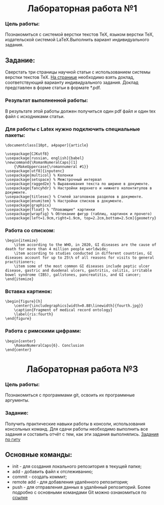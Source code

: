 <h1 align="center"> Лабораторная работа №1 </h1>

### Цель работы: 
Познакомиться с системой верстки текстов TeX, языком верстки TeX, издательской системой LaTeX.Выполнить вариант индивидуального задания.

## Задание:
Сверстать три страницы научной статьи с использованием системы верстки текстов TeX.
[На странице](https://proc.ostis.net/proc/Proceedings%20OSTIS-2024.pdf) необходимо взять доклад, соответствующий варианту индивидуального задания.
Доклад представлен в форме статьи в формате *.pdf.

### Результат выполненной работы:
В результате этой работы должен получиться один pdf файл и один tex файл с исходниками статьи.

### Для работы с Latex нужно подключить специальные пакеты:
```
\documentclass[10pt, a4paper]{article}

\usepackage{CJKutf8}
\usepackage[russian, english]{babel}
\newcommand{\RomanNumeralCaps}[1]
    {\MakeUppercase{\romannumeral #1}}
\usepackage[utf8]{inputenc}
\usepackage{multicol} % Колонки
\usepackage{setspace} % Межстрочный интервал
\usepackage{ragged2e} % Выравнивания текста по ширине в документе.
\usepackage{fancyhdr} % Настройки верхнего и нижнего колонтитулов в документе.
\usepackage{titlesec} % Стилей заголовков разделов в документе.
\usepackage{enumitem} % Настройки списков в документе.
\usepackage{graphicx}
\usepackage{float} % "Плавающие" картинки
\usepackage{wrapfig} % Обтекание фигур (таблиц, картинок и прочего)
\usepackage[left=1.9cm,right=1.9cm, top=2.2cm,bottom=2.5cm]{geometry}
```

### Работа со списком:
```
\begin{itemize}
    \item according to the WHO, in 2020, GI diseases are the cause of death for more than 4 million people worldwide;
    \item according to studies conducted in different countries, GI diseases account for up to 25\% of all reasons for visits to general practitioners;
    \item some of the most common GI diseases include peptic ulcer disease, gastric and duodenal ulcers, gastritis, colitis, irritable bowel syndrome (IBS), gallstones, pancreatitis, and GI cancer;
\end{itemize}
```

### Вставка картинок: 
```
\begin{figure}[h]
    \center{\includegraphics[width=0.88\linewidth]{fourth.jpg}}
    \caption{Fragment of medical record ontology}
    \label{ris:fourth}
\end{figure}
```

### Pабота с римскими цифрами:
```
\begin{center}
    \RomanNumeralCaps{6}. Conclusion 
\end{center}
```

<h1 align="center"> Лабораторная работа №3 </h1>

### Цель работы: 
Познакомиться с программами git, освоить их программные аргументы.

### Задание: 
Получить практические навыки работы в консоли, использования консольных команд.
Для сдачи работы необходимо выполнить все задания и составить отчёт с тем, как эти задания выполнялись.
[Задания по гиту](https://docs.google.com/document/d/1pkqZWOlte5j6PuPpz7w03tPkw64ctuUwELoI-qctYVQ/edit?tab=t.0)

## Основные команды:
* init - для создания локального репозитория в текущей папке;
* add - добавить файл к отслеживанию;
* commit - создать коммит;
* remote add - для добавления удалённого репозитория;
* push - для отправления данных в удалённый репозиторий.
Более подробно с основными командами Git можно ознакомиться по [ссылке](https://habr.com/en/articles/587558/)
